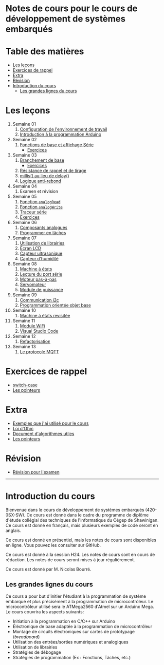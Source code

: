 # Notes de cours pour le cours de développement de systèmes embarqués <!-- omit in toc -->

# Table des matières <!-- omit in toc -->
- [Les leçons](#les-leçons)
- [Exercices de rappel](#exercices-de-rappel)
- [Extra](#extra)
- [Révision](#révision)
- [Introduction du cours](#introduction-du-cours)
  - [Les grandes lignes du cours](#les-grandes-lignes-du-cours)

<!-- TODO : Restructurer les fichiers de cours restants -->
# Les leçons
1. Semaine 01
   1. [Configuration de l'environnement de travail](c01/C01_intro_config.md)
   2. [Introduction à la programmation Arduino](c01/C01_intro_prog.md)
2. Semaine 02
   1. [Fonctions de base et affichage Série](c02/C02_fonctions_comm.md)
      - [Exercices](c02/C02_fonctions_comm_exo.md)
3. Semaine 03
   1. [Branchement de base](c03/C03a_branchement_base.md)
      - [Exercices](c03/C03a_branchement_base_exo.md)
   2. [Résistance de rappel et de tirage](c03/C03aa_resistance_de_rappel.md)
   3. [millis() au lieu de delay()](c03/C03b_sans_delai.md)
   4. [Logique anti-rebond](c03/C03c_logique_antirebond.md)
4. Semaine 04
   1. Examen et révision
5. Semaine 05
   1. [Fonction `analogRead`](c04/C04a_fonction_analogRead.md)
   2. [Fonction `analogWrite`](c04/C04b_fonction_analogWrite.md)
   3. [Traceur série](c04/C04c_traceur_serie.md)
   4. [Exercices](c04/C04x_exercices.md)
6. Semaine 06
   1. [Composants analogues](c05/c05a_analog/C05a_composants_analogues.md)
   2. [Programmer en tâches](c05/c05b_taches/C05b_programmer_en_taches.md)
7. Semaine 07
   1. [Utilisation de librairies](c06/c06a_lib/C06a_librairies.md)
   2. [Écran LCD](c06/c06b_lcd/C06b_lcd_1602.md)
   3. [Capteur ultrasonique](c06/c06c_dht11/C06c_dht11.md)
   4. [Capteur d'humidité](c06/c06d_hcsr04/C06d_ultrasonic.md)
8. Semaine 08
   1. [Machine à états](c07/c07a_fsm/C07a_machine_etats.md)
   2. [Lecture du port série](c07/c07b_serial_read/C07b_lecture_serie.md)
   3. [Moteur pas-à-pas](c07/c07c_stepper/C07c_pas_a_pas.md)
   4. [Servomoteur](c07/c07d_servo/C07d_servo.md)
   5. [Module de puissance](c07/c07e_psu/C07e_unite_puissance.md)
9. Semaine 09
   1. [Communication i2c](c08/c08a_i2c/c08a_i2c.md)
   2. [Programmation orientée objet base](c08/c08b_poo_base/c08b_poo.md)
10. Semaine 10
      1. [Machine à états revisitée](c09/c09a_fsm_revisited/c09a_fsm_revisited.md)
11. Semaine 11
    1.  [Module WiFi](c10/c10a_comm_serie.md)
    2.  [Visual Studio Code](c10/c10b_vscode.md)
12. Semaine 12
    1.  [Refactorisation](c11/refactorisation.md)
13. Semaine 13
    1.  [Le protocole MQTT](c12/readme.md)

# Exercices de rappel
- [switch-case](exercices/switch_case.md)
- [Les pointeurs](exercices/pointeurs.md)

# Extra
- [Exemples que j'ai utilisé pour le cours](https://github.com/nbourre/0sx_projets_cours)
- [Loi d'Ohm](extras/loi_dohm.md)
- [Document d'algorithmes utiles](extras/algorithmes.md)
- [Les pointeurs](extras/pointeurs.md)

# Révision
- [Révision pour l'examen](révision/readme.md)

---

# Introduction du cours
Bienvenue dans le cours de développement de systèmes embarqués (420-0SX-SW). Ce cours est donné dans le cadre du programme de diplôme d'étude collégial des techniques de l'informatique du Cégep de Shawinigan. Ce cours est donné en français, mais plusieurs exemples de code seront en anglais.

Ce cours est donné en présentiel, mais les notes de cours sont disponibles en ligne. Vous pouvez les consulter sur GitHub.

Ce cours est donné à la session H24. Les notes de cours sont en cours de rédaction. Les notes de cours seront mises à jour régulièrement.

Ce cours est donné par M. Nicolas Bourré.

## Les grandes lignes du cours
Ce cours a pour but d'initier l'étudiant à la programmation de système embarqué et plus précisément à la programmation de microcontrôleur. Le microcontrôleur utilisé sera le ATMega2560 d'Atmel sur un Arduino Mega. Le cours couvrira les aspects suivants:
- Initiation à la programmation en C/C++ sur Arduino
- Éléctronique de base adaptée à la programmation de microcontrôleur
- Montage de circuits électroniques sur cartes de prototypage (*breadboard*)
- Utilisation des entrées/sorties numériques et analogiques 
- Utilisation de librairies
- Stratégies de débogage
- Stratégies de programmation (Ex : Fonctions, Tâches, etc.)